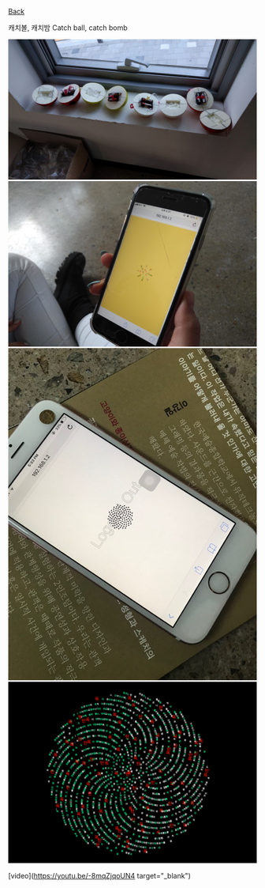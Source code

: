 [Back](../index.md)

캐치볼, 캐치밤 Catch ball, catch bomb

<img src="../img/cbcb_balls.jpg">  
<img src="../img/cbcb_in_performance.jpg">  
<img src="../img/cbcb_logout.jpeg">  
<img src="../img/cbcb_textbomb.png">  

[video](https://youtu.be/-8mqZjqoUN4 target="_blank")  
